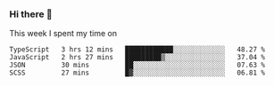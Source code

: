 ### Hi there 👋

<!--
**qiruohan/qiruohan** is a ✨ _special_ ✨ repository because its `README.md` (this file) appears on your GitHub profile.

Here are some ideas to get you started:

- 🔭 I’m currently working on ...
- 🌱 I’m currently learning ...
- 👯 I’m looking to collaborate on ...
- 🤔 I’m looking for help with ...
- 💬 Ask me about ...
- 📫 How to reach me: ...
- 😄 Pronouns: ...
- ⚡ Fun fact: ...
-->

This week I spent my time on 
<!--START_SECTION:waka-->
```text
TypeScript   3 hrs 12 mins   ████████████░░░░░░░░░░░░░   48.27 % 
JavaScript   2 hrs 27 mins   █████████▒░░░░░░░░░░░░░░░   37.04 % 
JSON         30 mins         ██░░░░░░░░░░░░░░░░░░░░░░░   07.63 % 
SCSS         27 mins         █▓░░░░░░░░░░░░░░░░░░░░░░░   06.81 % 
```
<!--END_SECTION:waka-->
